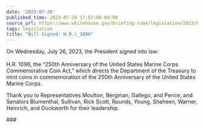 ```yaml
---
date: '2023-07-26'
published_time: 2023-07-26 17:57:06-04:00
source_url: https://www.whitehouse.gov/briefing-room/legislation/2023/07/26/bill-signed-h-r-1096/
tags: legislation
title: "Bill Signed: H.R.\_1096"
---
```

 
On Wednesday, July 26, 2023, the President signed into law:  
   
H.R. 1096, the “250th Anniversary of the United States Marine Corps
Commemorative Coin Act,” which directs the Department of the Treasury to
mint coins in commemoration of the 250th Anniversary of the United
States Marine Corps.  
  
Thank you to Representatives Moulton, Bergman, Gallego, and Pence, and
Senators Blumenthal, Sullivan, Rick Scott, Rounds, Young, Shaheen,
Warner, Heinrich, and Duckworth for their leadership.

\###

